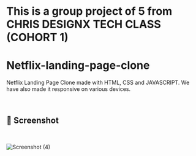 <div allign="center">

# This is a group project of 5 from CHRIS DESIGNX TECH CLASS (COHORT 1)
# Netflix-landing-page-clone
Netflix Landing Page Clone made with HTML, CSS and JAVASCRIPT. We have also made it responsive on various devices.

<br>

## 📸 Screenshot

<br>

![Screenshot (4)](https://github.com/queencytech/Netflix-landing-page-clone/assets/110996087/8b99df27-3073-4807-acbd-7266796c6970)

</div>
